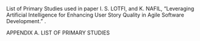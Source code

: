 List of Primary Studies used in paper I. S. LOTFI, and K. NAFIL, “Leveraging Artificial Intelligence for Enhancing User Story Quality in Agile Software Development.” .

APPENDIX A. LIST OF PRIMARY STUDIES
